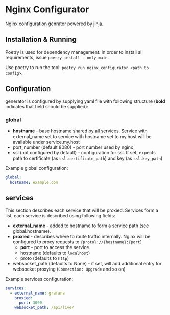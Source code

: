 # Nginx Configurator

Nginx configuration genrator powered by jinja.

## Installation & Running

Poetry is used for dependency management. In order to install all requirements, issue `poetry install --only main`.

Use poetry to run the tool: `poetry run nginx_configurator <path to config>`.

## Configuration

generator is configured by supplying yaml file with following structure (**bold** indicates that field should be supplied):

### global

* **hostname** - base hostname shared by all services. Service with external_name set to service with hostname set to my.host will be available under service.my.host
* port_number (default 8080) - port number used by nginx
* ssl (not configured by default) - configuration for ssl. If set, expects path to certificate (as `ssl.certificate_path`) and key (as `ssl.key_path`)

Example global configuration:

```yaml
global:
  hostname: example.com
```

## services

This section describes each service that will be proxied. Services form a list, each service is described using following fields:

* **external_name** - added to hostname to form a service path (see global.hostname).
* **proxied** - describes where to route traffic internally. Nginx will be configured to proxy requests to `{proto}://{hostname}:{port}`
  * **port** - port to access the service
  * hostname (defaults to `localhost`)
  * proto (defaults to `http`)
* websocket_path (defaults to None) - if set, will add additional entry for websocket proxying (`Connection: Upgrade` and so on)

Example services configuration:

```yaml
services:
  - external_name: grafana
    proxied:
      port: 3000
    websocket_path: /api/live/
```
